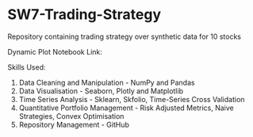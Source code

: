 # SW7-Trading-Strategy

Repository containing trading strategy over synthetic data for 10 stocks

Dynamic Plot Notebook Link: 

Skills Used:
1. Data Cleaning and Manipulation - NumPy and Pandas
2. Data Visualisation - Seaborn, Plotly and Matplotlib
3. Time Series Analysis - Sklearn, Skfolio, Time-Series Cross Validation
4. Quantitative Portfolio Management - Risk Adjusted Metrics, Naive Strategies, Convex Optimisation
5. Repository Management - GitHub 
